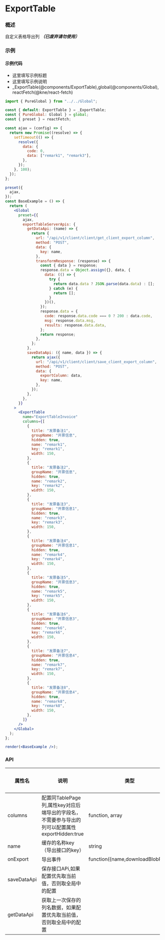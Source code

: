 
# ExportTable


### 概述

自定义表格导出列 ***（已废弃请勿使用）***


### 示例

#### 示例代码

- 这里填写示例标题
- 这里填写示例说明
- _ExportTable(@components/ExportTable),global(@components/Global),reactFetch(@kne/react-fetch)

```jsx
import { PureGlobal } from "../../Global";

const { default: ExportTable } = _ExportTable;
const { PureGlobal: Global } = global;
const { preset } = reactFetch;

const ajax = (config) => {
  return new Promise((resolve) => {
    setTimeout(() => {
      resolve({
        data: {
          code: 0,
          data: ["remark1", "remark3"],
        },
      });
    }, 100);
  });
};

preset({
  ajax,
});
const BaseExample = () => {
  return (
    <Global
      preset={{
        ajax,
        exportTableServerApis: {
          getDataApi: (name) => {
            return {
              url: "/api/v1/client/client/get_client_export_column",
              method: "POST",
              data: {
                key: name,
              },
              transformResponse: (response) => {
                const { data } = response;
                response.data = Object.assign({}, data, {
                  data: (() => {
                    try {
                      return data.data ? JSON.parse(data.data) : [];
                    } catch (e) {
                      return [];
                    }
                  })(),
                });
                response.data = {
                  code: response.data.code === 0 ? 200 : data.code,
                  msg: response.data.msg,
                  results: response.data.data,
                };
                return response;
              },
            };
          },
          saveDataApi: ({ name, data }) => {
            return ajax({
              url: "/api/v1/client/client/save_client_export_column",
              method: "POST",
              data: {
                exportColumn: data,
                key: name,
              },
            });
          },
        },
      }}
    >
      <ExportTable
        name="ExportTableInvoice"
        columns={[
          {
            title: "发票备注1",
            groupName: "开票信息",
            hidden: true,
            name: "remark1",
            key: "remark1",
            width: 150,
          },
          {
            title: "发票备注2",
            groupName: "开票信息",
            hidden: true,
            name: "remark2",
            key: "remark2",
            width: 150,
          },
          {
            title: "发票备注3",
            groupName: "开票信息1",
            hidden: true,
            name: "remark3",
            key: "remark3",
            width: 150,
          },
          {
            title: "发票备注4",
            groupName: "开票信息1",
            hidden: true,
            name: "remark4",
            key: "remark4",
            width: 150,
          },
          {
            title: "发票备注5",
            groupName: "开票信息3",
            hidden: true,
            name: "remark5",
            key: "remark5",
            width: 150,
          },
          {
            title: "发票备注6",
            groupName: "开票信息3",
            hidden: true,
            name: "remark6",
            key: "remark6",
            width: 150,
          },
          {
            title: "发票备注7",
            groupName: "开票信息4",
            hidden: true,
            name: "remark7",
            key: "remark7",
            width: 150,
          },
          {
            title: "发票备注8",
            groupName: "开票信息4",
            hidden: true,
            name: "remark8",
            key: "remark8",
            width: 150,
          },
        ]}
      />
    </Global>
  );
};

render(<BaseExample />);

```


### API

| 属性名     | 说明 | 类型              | 默认值 |
|---------|--|-----------------|-----|
| columns | 配置同TablePage列,属性key对应后端导出的字段名，不需要参与导出的列可以配置属性exportHidden:true | function, array | []  |
| name | 缓存的名称key（导出接口的key） | string |   |
| onExport | 导出事件 | function({name,downloadBlobFile}) |   |
| saveDataApi | 保存接口APi,如果配置优先取当前值，否则取全局中的配置 |  |   |
| getDataApi | 获取上一次保存的列名数据，如果配置优先取当前值，否则取全局中的配置 |  |   |


